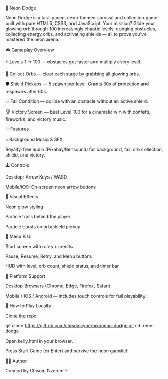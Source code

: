 🌌 Neon Dodge

Neon Dodge is a fast-paced, neon-themed survival and collection game built with pure HTML5, CSS3, and JavaScript.
Your mission? Glide your glowing orb through 100 increasingly chaotic levels, dodging obstacles, collecting energy orbs, and activating shields — all to prove you’ve mastered the neon arena.

🎮 Gameplay Overview

⚡ Levels 1 → 100 — obstacles get faster and multiply every level.

💠 Collect Orbs — clear each stage by grabbing all glowing orbs.

🛡 Shield Pickups — 5 spawn per level. Grants 30s of protection and respawns after 60s.

💥 Fail Condition — collide with an obstacle without an active shield.

🏆 Victory Screen — beat Level 100 for a cinematic win with confetti, fireworks, and victory music.

✨ Features

🎶 Background Music & SFX

Royalty-free audio (Pixabay/Bensound) for background, fail, orb collection, shield, and victory.

🕹 Controls

Desktop: Arrow Keys / WASD

Mobile/iOS: On-screen neon arrow buttons

🌟 Visual Effects

Neon glow styling

Particle trails behind the player

Particle bursts on orb/shield pickup

🔄 Menu & UI

Start screen with rules + credits

Pause, Resume, Retry, and Menu buttons

HUD with level, orb count, shield status, and timer bar

📱 Platform Support

Desktop Browsers (Chrome, Edge, Firefox, Safari)

Mobile / iOS / Android — includes touch controls for full playability

🚀 How to Play Locally

Clone the repo:

git clone https://github.com/chisomcyberbro/neon-dodge.git
cd neon-dodge


Open kelly.html in your browser.

Press Start Game (or Enter) and survive the neon gauntlet!

👨‍💻 Author

Created by Chisom Nzerem ✨
